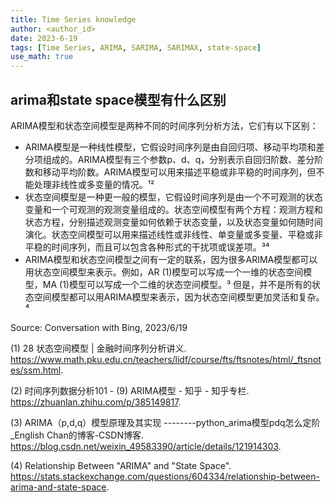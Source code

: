```yaml
---
title: Time Series knowledge
author: <author_id>
date: 2023-6-19
tags: [Time Series, ARIMA, SARIMA, SARIMAX, state-space]
use_math: true
---
```



## arima和state space模型有什么区别

ARIMA模型和状态空间模型是两种不同的时间序列分析方法，它们有以下区别：

- ARIMA模型是一种线性模型，它假设时间序列是由自回归项、移动平均项和差分项组成的。ARIMA模型有三个参数p、d、q，分别表示自回归阶数、差分阶数和移动平均阶数。ARIMA模型可以用来描述平稳或非平稳的时间序列，但不能处理非线性或多变量的情况。¹²
- 状态空间模型是一种更一般的模型，它假设时间序列是由一个不可观测的状态变量和一个可观测的观测变量组成的。状态空间模型有两个方程：观测方程和状态方程，分别描述观测变量如何依赖于状态变量，以及状态变量如何随时间演化。状态空间模型可以用来描述线性或非线性、单变量或多变量、平稳或非平稳的时间序列，而且可以包含各种形式的干扰项或误差项。³⁴
- ARIMA模型和状态空间模型之间有一定的联系，因为很多ARIMA模型都可以用状态空间模型来表示。例如，AR (1)模型可以写成一个一维的状态空间模型，MA (1)模型可以写成一个二维的状态空间模型。³ 但是，并不是所有的状态空间模型都可以用ARIMA模型来表示，因为状态空间模型更加灵活和复杂。⁴

Source: Conversation with Bing, 2023/6/19

(1) 28 状态空间模型 | 金融时间序列分析讲义. https://www.math.pku.edu.cn/teachers/lidf/course/fts/ftsnotes/html/_ftsnotes/ssm.html.

(2) 时间序列数据分析101 - (9) ARIMA模型 - 知乎 - 知乎专栏. https://zhuanlan.zhihu.com/p/385149817.

(3) ARIMA（p,d,q）模型原理及其实现 --------python_arima模型pdq怎么定阶_English Chan的博客-CSDN博客. https://blog.csdn.net/weixin_49583390/article/details/121914303.

(4) Relationship Between "ARIMA" and "State Space". https://stats.stackexchange.com/questions/604334/relationship-between-arima-and-state-space.



